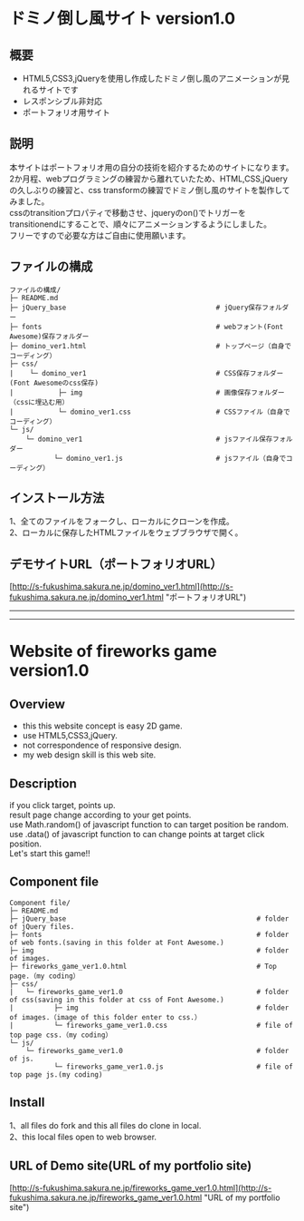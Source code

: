 # ドミノ倒し風サイト version1.0
## 概要
* HTML5,CSS3,jQueryを使用し作成したドミノ倒し風のアニメーションが見れるサイトです
* レスポンシブル非対応
* ポートフォリオ用サイト
## 説明
本サイトはポートフォリオ用の自分の技術を紹介するためのサイトになります。  
2か月程、webプログラミングの練習から離れていたため、HTML,CSS,jQueryの久しぶりの練習と、css transformの練習でドミノ倒し風のサイトを製作してみました。  
cssのtransitionプロパティで移動させ、jqueryのon()でトリガーをtransitionendにすることで、順々にアニメーションするようにしました。  
フリーですので必要な方はご自由に使用願います。   
## ファイルの構成
```
ファイルの構成/
├─ README.md
├─ jQuery_base                                     # jQuery保存フォルダー
├─ fonts                                           # webフォント(Font Awesome)保存フォルダー
├─ domino_ver1.html                                # トップページ（自身でコーディング）
├─ css/
|    └─ domino_ver1                                # CSS保存フォルダー(Font Awesomeのcss保存)
|           ├─ img                                 # 画像保存フォルダー（cssに埋込む用）
|           └─ domino_ver1.css                     # CSSファイル（自身でコーディング）
└─ js/
    └─ domino_ver1                                 # jsファイル保存フォルダー
           └─ domino_ver1.js                       # jsファイル（自身でコーディング）   
```
## インストール方法
1、全てのファイルをフォークし、ローカルにクローンを作成。  
2、ローカルに保存したHTMLファイルをウェブブラウザで開く。  
## デモサイトURL（ポートフォリオURL）
[http://s-fukushima.sakura.ne.jp/domino_ver1.html](http://s-fukushima.sakura.ne.jp/domino_ver1.html "ポートフォリオURL")

***
***

# Website of fireworks game version1.0
## Overview
* this this website concept is easy 2D game.
* use HTML5,CSS3,jQuery.
* not correspondence of responsive design.
* my web design skill is this web site.
## Description
if you click target, points up.  
result page change according to your get points.  
use Math.random() of javascript function to can target position be random.  
use .data() of javascript function to can change points at target click position.  
Let's start this game!!
## Component file
```
Component file/
├─ README.md
├─ jQuery_base                                               # folder of jQuery files.
├─ fonts                                                     # folder of web fonts.(saving in this folder at Font Awesome.)
├─ img                                                       # folder of images. 
├─ fireworks_game_ver1.0.html                                # Top page.（my coding）
├─ css/
|   └─ fireworks_game_ver1.0                                 # folder of css(saving in this folder at css of Font Awesome.)
|          ├─ img                                            # folder of images.（image of this folder enter to css.）
|          └─ fireworks_game_ver1.0.css                      # file of top page css.（my coding）
└─ js/
    └─ fireworks_game_ver1.0                                 # folder of js.
           └─ fireworks_game_ver1.0.js                       # file of top page js.(my coding)
```
## Install
1、all files do fork and this all files do clone in local.  
2、this local files open to web browser.  
## URL of Demo site(URL of my portfolio site)
[http://s-fukushima.sakura.ne.jp/fireworks_game_ver1.0.html](http://s-fukushima.sakura.ne.jp/fireworks_game_ver1.0.html "URL of my portfolio site")
